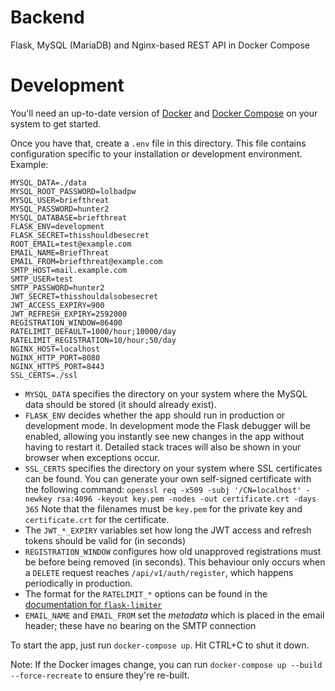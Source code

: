 # Backend
Flask, MySQL (MariaDB) and Nginx-based REST API in Docker Compose

# Development
You'll need an up-to-date version of [Docker](https://docs.docker.com/install/) and [Docker Compose](https://docs.docker.com/compose/install/) on your system to get started.

Once you have that, create a `.env` file in this directory. This file contains configuration specific to your installation or development environment. Example:
```
MYSQL_DATA=./data
MYSQL_ROOT_PASSWORD=lolbadpw
MYSQL_USER=briefthreat
MYSQL_PASSWORD=hunter2
MYSQL_DATABASE=briefthreat
FLASK_ENV=development
FLASK_SECRET=thisshouldbesecret
ROOT_EMAIL=test@example.com
EMAIL_NAME=BriefThreat
EMAIL_FROM=briefthreat@example.com
SMTP_HOST=mail.example.com
SMTP_USER=test
SMTP_PASSWORD=hunter2
JWT_SECRET=thisshouldalsobesecret
JWT_ACCESS_EXPIRY=900
JWT_REFRESH_EXPIRY=2592000
REGISTRATION_WINDOW=86400
RATELIMIT_DEFAULT=1000/hour;10000/day
RATELIMIT_REGISTRATION=10/hour;50/day
NGINX_HOST=localhost
NGINX_HTTP_PORT=8080
NGINX_HTTPS_PORT=8443
SSL_CERTS=./ssl
```

- `MYSQL_DATA` specifies the directory on your system where the MySQL data should be stored (it should already exist).
- `FLASK_ENV` decides whether the app should run in production or development mode. In development mode the Flask debugger will be enabled, allowing you instantly see new changes in the app without having to restart it. Detailed stack traces will also be shown in your browser when exceptions occur.
- `SSL_CERTS` specifies the directory on your system where SSL certificates can be found. You can generate your own self-signed certificate with the following command:
`openssl req -x509 -subj '/CN=localhost' -newkey rsa:4096 -keyout key.pem -nodes -out certificate.crt -days 365`
Note that the filenames must be `key.pem` for the private key and `certificate.crt` for the certificate.
- The `JWT_*_EXPIRY` variables set how long the JWT access and refresh tokens should be valid for (in seconds)
- `REGISTRATION_WINDOW` configures how old unapproved registrations must be before being removed (in seconds). This behaviour only occurs when a `DELETE` request reaches `/api/v1/auth/register`, which happens periodically in production.
- The format for the `RATELIMIT_*` options can be found in the [documentation for `flask-limiter`](https://flask-limiter.readthedocs.io/en/stable/#rate-limit-string-notation)
- `EMAIL_NAME` and `EMAIL_FROM` set the _metadata_ which is placed in the email header; these have no bearing on the SMTP connection

To start the app, just run `docker-compose up`. Hit CTRL+C to shut it down.

Note: If the Docker images change, you can run `docker-compose up --build --force-recreate` to ensure they're re-built.
